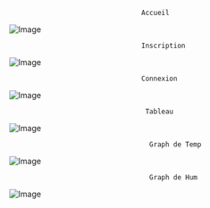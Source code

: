                                 
                                     Accueil
  ![Image](https://github.com/user-attachments/assets/082062eb-19ca-4432-9171-4d668333710f)
                                    
                                     Inscription
                                    
![Image](https://github.com/user-attachments/assets/816ac2c3-6fa3-4b5a-b2d0-eb3f1ebb1cd7)

                                     Connexion

![Image](https://github.com/user-attachments/assets/fa339b2c-d829-4230-8125-59e2d70f374b)

                                      Tableau
![Image](https://github.com/user-attachments/assets/caa6b031-1698-49dd-8aaa-7b3c62ff0864)

                                       Graph de Temp
![Image](https://github.com/user-attachments/assets/e293fe83-de56-4c5b-a0d6-d06fc12e944f)

                                       Graph de Hum
![Image](https://github.com/user-attachments/assets/b990504c-0b6f-401d-81b4-12d4168ffbcc)
